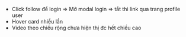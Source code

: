 - Click follow để login => Mở modal login => tắt thì link qua trang profile user
- Hover card nhiều lần
- Video theo chiều rộng chưa hiện thị đc hết chiều cao
